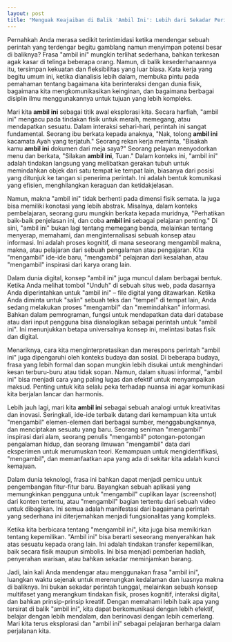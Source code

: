 ```yaml
---
layout: post
title: "Menguak Keajaiban di Balik 'Ambil Ini': Lebih dari Sekadar Perintah Sederhana"
---
```


Pernahkah Anda merasa sedikit terintimidasi ketika mendengar sebuah perintah yang terdengar begitu gamblang namun menyimpan potensi besar di baliknya? Frasa "ambil ini" mungkin terlihat sederhana, bahkan terkesan agak kasar di telinga beberapa orang. Namun, di balik kesederhanaannya itu, tersimpan kekuatan dan fleksibilitas yang luar biasa. Kata kerja yang begitu umum ini, ketika dianalisis lebih dalam, membuka pintu pada pemahaman tentang bagaimana kita berinteraksi dengan dunia fisik, bagaimana kita mengkomunikasikan keinginan, dan bagaimana berbagai disiplin ilmu menggunakannya untuk tujuan yang lebih kompleks.

Mari kita **ambil ini** sebagai titik awal eksplorasi kita. Secara harfiah, "ambil ini" mengacu pada tindakan fisik untuk meraih, memegang, atau mendapatkan sesuatu. Dalam interaksi sehari-hari, perintah ini sangat fundamental. Seorang ibu berkata kepada anaknya, "Nak, tolong **ambil ini** kacamata Ayah yang terjatuh." Seorang rekan kerja meminta, "Bisakah kamu **ambil ini** dokumen dari meja saya?" Seorang pelayan menyodorkan menu dan berkata, "Silakan **ambil ini**, Tuan." Dalam konteks ini, "ambil ini" adalah tindakan langsung yang melibatkan gerakan tubuh untuk memindahkan objek dari satu tempat ke tempat lain, biasanya dari posisi yang ditunjuk ke tangan si penerima perintah. Ini adalah bentuk komunikasi yang efisien, menghilangkan keraguan dan ketidakjelasan.

Namun, makna "ambil ini" tidak berhenti pada dimensi fisik semata. Ia juga bisa memiliki konotasi yang lebih abstrak. Misalnya, dalam konteks pembelajaran, seorang guru mungkin berkata kepada muridnya, "Perhatikan baik-baik penjelasan ini, dan coba **ambil ini** sebagai pelajaran penting." Di sini, "ambil ini" bukan lagi tentang memegang benda, melainkan tentang menyerap, memahami, dan menginternalisasi sebuah konsep atau informasi. Ini adalah proses kognitif, di mana seseorang mengambil makna, makna, atau pelajaran dari sebuah pengalaman atau pengajaran. Kita "mengambil" ide-ide baru, "mengambil" pelajaran dari kesalahan, atau "mengambil" inspirasi dari karya orang lain.

Dalam dunia digital, konsep "ambil ini" juga muncul dalam berbagai bentuk. Ketika Anda melihat tombol "Unduh" di sebuah situs web, pada dasarnya Anda diperintahkan untuk "ambil ini" – file digital yang ditawarkan. Ketika Anda diminta untuk "salin" sebuah teks dan "tempel" di tempat lain, Anda sedang melakukan proses "mengambil" dan "memindahkan" informasi. Bahkan dalam pemrograman, fungsi untuk mendapatkan data dari database atau dari input pengguna bisa dianalogikan sebagai perintah untuk "ambil ini". Ini menunjukkan betapa universalnya konsep ini, melintasi batas fisik dan digital.

Menariknya, cara kita menginterpretasikan dan merespons perintah "ambil ini" juga dipengaruhi oleh konteks budaya dan sosial. Di beberapa budaya, frasa yang lebih formal dan sopan mungkin lebih disukai untuk menghindari kesan terburu-buru atau tidak sopan. Namun, dalam situasi informal, "ambil ini" bisa menjadi cara yang paling lugas dan efektif untuk menyampaikan maksud. Penting untuk kita selalu peka terhadap nuansa ini agar komunikasi kita berjalan lancar dan harmonis.

Lebih jauh lagi, mari kita **ambil ini** sebagai sebuah analogi untuk kreativitas dan inovasi. Seringkali, ide-ide terbaik datang dari kemampuan kita untuk "mengambil" elemen-elemen dari berbagai sumber, menggabungkannya, dan menciptakan sesuatu yang baru. Seorang seniman "mengambil" inspirasi dari alam, seorang penulis "mengambil" potongan-potongan pengalaman hidup, dan seorang ilmuwan "mengambil" data dari eksperimen untuk merumuskan teori. Kemampuan untuk mengidentifikasi, "mengambil", dan memanfaatkan apa yang ada di sekitar kita adalah kunci kemajuan.

Dalam dunia teknologi, frasa ini bahkan dapat menjadi pemicu untuk pengembangan fitur-fitur baru. Bayangkan sebuah aplikasi yang memungkinkan pengguna untuk "mengambil" cuplikan layar (screenshot) dari konten tertentu, atau "mengambil" bagian tertentu dari sebuah video untuk dibagikan. Ini semua adalah manifestasi dari bagaimana perintah yang sederhana ini diterjemahkan menjadi fungsionalitas yang kompleks.

Ketika kita berbicara tentang "mengambil ini", kita juga bisa memikirkan tentang kepemilikan. "Ambil ini" bisa berarti seseorang menyerahkan hak atas sesuatu kepada orang lain. Ini adalah tindakan transfer kepemilikan, baik secara fisik maupun simbolis. Ini bisa menjadi pemberian hadiah, penyerahan warisan, atau bahkan sekadar meminjamkan barang.

Jadi, lain kali Anda mendengar atau menggunakan frasa "ambil ini", luangkan waktu sejenak untuk merenungkan kedalaman dan luasnya makna di baliknya. Ini bukan sekadar perintah tunggal, melainkan sebuah konsep multifaset yang merangkum tindakan fisik, proses kognitif, interaksi digital, dan bahkan prinsip-prinsip kreatif. Dengan memahami lebih baik apa yang tersirat di balik "ambil ini", kita dapat berkomunikasi dengan lebih efektif, belajar dengan lebih mendalam, dan berinovasi dengan lebih cemerlang. Mari kita terus eksplorasi dan "ambil ini" sebagai pelajaran berharga dalam perjalanan kita.
